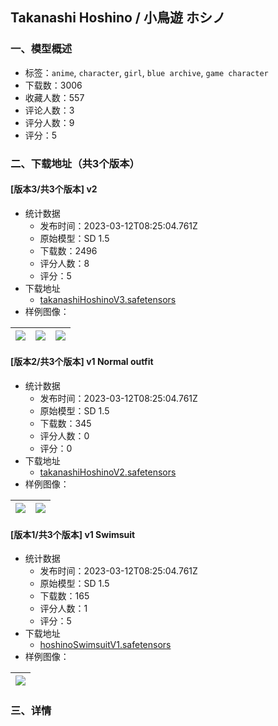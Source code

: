 ## Takanashi Hoshino / 小鳥遊 ホシノ
### 一、模型概述

- 标签：`anime`, `character`, `girl`, `blue archive`, `game character`
- 下载数：3006
- 收藏人数：557
- 评论人数：3
- 评分人数：9
- 评分：5

### 二、下载地址（共3个版本）

#### [版本3/共3个版本] v2

- 统计数据
  - 发布时间：2023-03-12T08:25:04.761Z
  - 原始模型：SD 1.5
  - 下载数：2496
  - 评分人数：8
  - 评分：5
- 下载地址
  - [takanashiHoshinoV3.safetensors](https://civitai.com/api/download/models/21977)
- 样例图像：

| <img src="https://image.civitai.com/xG1nkqKTMzGDvpLrqFT7WA/16d24b4d-75b5-4bfa-a548-e11c01aaba00/width=450/235192.jpeg" /> | <img src="https://image.civitai.com/xG1nkqKTMzGDvpLrqFT7WA/bfd46ca5-d038-4baf-5677-4db0f1213b00/width=450/235191.jpeg" /> | <img src="https://image.civitai.com/xG1nkqKTMzGDvpLrqFT7WA/3a64bb7a-756c-4466-ac2d-a91ae6fca600/width=450/235264.jpeg" /> |
| ---- | ---- | ---- |

#### [版本2/共3个版本] v1 Normal outfit

- 统计数据
  - 发布时间：2023-03-12T08:25:04.761Z
  - 原始模型：SD 1.5
  - 下载数：345
  - 评分人数：0
  - 评分：0
- 下载地址
  - [takanashiHoshinoV2.safetensors](https://civitai.com/api/download/models/20954)
- 样例图像：

| <img src="https://image.civitai.com/xG1nkqKTMzGDvpLrqFT7WA/1bf582cd-2e3c-4316-c2ba-06b97dd00100/width=450/222255.jpeg" /> | <img src="https://image.civitai.com/xG1nkqKTMzGDvpLrqFT7WA/f951912f-868a-4f8b-9251-0781cb21d600/width=450/224720.jpeg" /> |
| ---- | ---- |

#### [版本1/共3个版本] v1 Swimsuit

- 统计数据
  - 发布时间：2023-03-12T08:25:04.761Z
  - 原始模型：SD 1.5
  - 下载数：165
  - 评分人数：1
  - 评分：5
- 下载地址
  - [hoshinoSwimsuitV1.safetensors](https://civitai.com/api/download/models/20955)
- 样例图像：

| <img src="https://image.civitai.com/xG1nkqKTMzGDvpLrqFT7WA/5e708f82-cab8-4f6e-1efe-72c0c8890400/width=450/222256.jpeg" /> |
| ---- |


### 三、详情
<p></p>